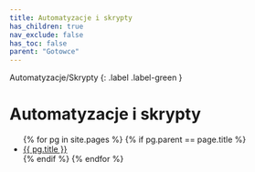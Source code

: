 ```yaml
---
title: Automatyzacje i skrypty
has_children: true
nav_exclude: false
has_toc: false
parent: "Gotowce"
---
```

Automatyzacje/Skrypty
{: .label .label-green }

# Automatyzacje i skrypty

<ul>
    {% for pg in site.pages %}
        {% if pg.parent == page.title %}
            <li>
                <a href="{{ site.url }}{{ site.baseurl }}/{{ pg.url }}">{{ pg.title }}</a>
            </li>
        {% endif %}
    {% endfor %}
</ul>

